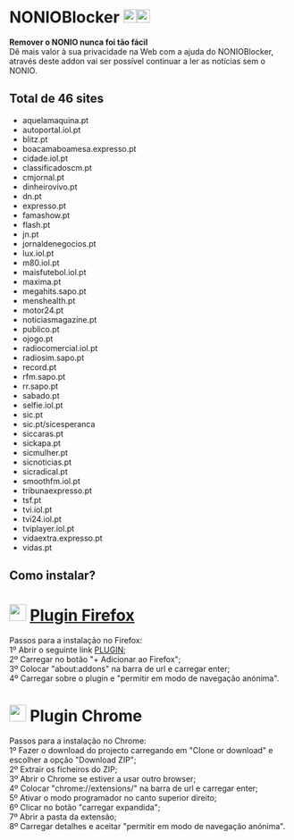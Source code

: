 # NONIOBlocker <img src="https://raw.githubusercontent.com/alrra/browser-logos/master/src/chrome/chrome_48x48.png" width="24"/><img src="https://raw.githubusercontent.com/alrra/browser-logos/master/src/firefox/firefox_48x48.png" width="24"/>

**Remover o NONIO nunca foi tão fácil**
<br>Dê mais valor à sua privacidade na Web com a ajuda do NONIOBlocker, através deste addon vai ser possível continuar a ler as notícias sem o NONIO.

## Total de 46 sites

* aquelamaquina.pt
* autoportal.iol.pt
* blitz.pt
* boacamaboamesa.expresso.pt
* cidade.iol.pt
* classificadoscm.pt
* cmjornal.pt
* dinheirovivo.pt
* dn.pt
* expresso.pt
* famashow.pt
* flash.pt
* jn.pt
* jornaldenegocios.pt
* lux.iol.pt
* m80.iol.pt
* maisfutebol.iol.pt
* maxima.pt
* megahits.sapo.pt
* menshealth.pt
* motor24.pt
* noticiasmagazine.pt
* publico.pt
* ojogo.pt
* radiocomercial.iol.pt
* radiosim.sapo.pt
* record.pt
* rfm.sapo.pt
* rr.sapo.pt
* sabado.pt
* selfie.iol.pt
* sic.pt
* sic.pt/sicesperanca
* siccaras.pt
* sickapa.pt
* sicmulher.pt
* sicnoticias.pt
* sicradical.pt
* smoothfm.iol.pt
* tribunaexpresso.pt
* tsf.pt
* tvi.iol.pt
* tvi24.iol.pt
* tviplayer.iol.pt
* vidaextra.expresso.pt
* vidas.pt

## Como instalar?

# <img src="https://raw.githubusercontent.com/alrra/browser-logos/master/src/firefox/firefox_48x48.png" width="30"/> <a href="https://addons.mozilla.org/pt-PT/firefox/addon/nonioblocker/">Plugin Firefox</a>
Passos para a instalação no Firefox:
<br>1º Abrir o seguinte link <a href="https://addons.mozilla.org/pt-PT/firefox/addon/nonioblocker/">PLUGIN</a>;
<br>2º Carregar no botão "+ Adicionar ao Firefox";
<br>3º Colocar "about:addons" na barra de url e carregar enter;
<br>4º Carregar sobre o plugin e "permitir em modo de navegação anónima".

# <img src="https://raw.githubusercontent.com/alrra/browser-logos/master/src/chrome/chrome_48x48.png" width="30"/> Plugin Chrome
Passos para a instalação no Chrome:
<br>1º Fazer o download do projecto carregando em "Clone or download" e escolher a opção "Download ZIP";
<br>2º Extrair os ficheiros do ZIP;
<br>3º Abrir o Chrome se estiver a usar outro browser;
<br>4º Colocar "chrome://extensions/" na barra de url e carregar enter;
<br>5º Ativar o modo programador no canto superior direito;
<br>6º Clicar no botão "carregar expandida";
<br>7º Abrir a pasta da extensão;
<br>8º Carregar detalhes e aceitar "permitir em modo de navegação anónima".
